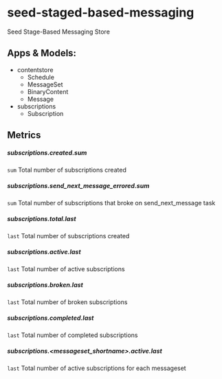 # seed-staged-based-messaging
Seed Stage-Based Messaging Store

## Apps & Models:
  * contentstore
    * Schedule
    * MessageSet
    * BinaryContent
    * Message
  * subscriptions
    * Subscription

## Metrics
##### subscriptions.created.sum
`sum` Total number of subscriptions created

##### subscriptions.send_next_message_errored.sum
`sum` Total number of subscriptions that broke on send_next_message task

##### subscriptions.total.last
`last` Total number of subscriptions created

##### subscriptions.active.last
`last` Total number of active subscriptions

##### subscriptions.broken.last
`last` Total number of broken subscriptions

##### subscriptions.completed.last
`last` Total number of completed subscriptions

##### subscriptions.<messageset_shortname>.active.last
`last` Total number of active subscriptions for each messageset

